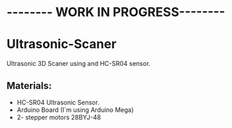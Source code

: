 # **-------- WORK IN PROGRESS--------**

# Ultrasonic-Scaner
Ultrasonic 3D Scaner using and HC-SR04 sensor.

## Materials:
* HC-SR04 Ultrasonic Sensor.
* Arduino Board (I`m using Arduino Mega)
* 2- stepper motors 28BYJ-48
